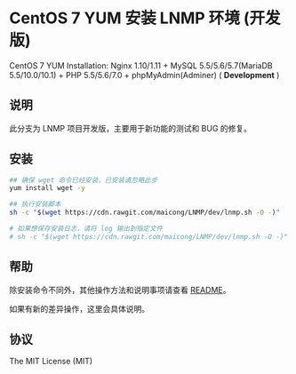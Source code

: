 CentOS 7 YUM 安装 LNMP 环境 (开发版)
=======

CentOS 7 YUM Installation: Nginx 1.10/1.11 + MySQL 5.5/5.6/5.7(MariaDB 5.5/10.0/10.1) + PHP 5.5/5.6/7.0 + phpMyAdmin(Adminer) ( **Development** )

## 说明

此分支为 LNMP 项目开发版，主要用于新功能的测试和 BUG 的修复。

## 安装

```bash
## 确保 wget 命令已经安装，已安装请忽略此步
yum install wget -y

## 执行安装脚本
sh -c "$(wget https://cdn.rawgit.com/maicong/LNMP/dev/lnmp.sh -O -)"

# 如果想保存安装日志，请将 log 输出到指定文件
# sh -c "$(wget https://cdn.rawgit.com/maicong/LNMP/dev/lnmp.sh -O -)" 2>&1 | tee lnmp.log
```

## 帮助
除安装命令不同外，其他操作方法和说明事项请查看 [README](https://github.com/maicong/LNMP/blob/master/README.md)。

如果有新的差异操作，这里会具体说明。

## 协议

The MIT License (MIT)
